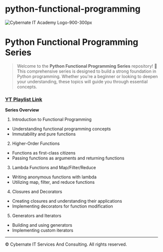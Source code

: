 # python-functional-programming

![Cybernate IT Academy Logo-900-300px](https://github.com/Cybernate-IT/python-fundamentals/assets/137849393/fd896b99-7463-4980-8a5e-604e1bbff645)


# Python Functional Programming Series

> Welcome to the **Python Functional Programming Series** repository! 🚀 This comprehensive series is designed to build a strong foundation in Python programming. Whether you're a beginner or looking to deepen your understanding, these topics will guide you through essential concepts. 

### [YT Playlist Link](#)

**Series Overview**

1. Introduction to Functional Programming
- Understanding functional programming concepts
- Immutability and pure functions

2. Higher-Order Functions
- Functions as first-class citizens
- Passing functions as arguments and returning functions

3. Lambda Functions and Map/Filter/Reduce
- Writing anonymous functions with lambda
- Utilizing map, filter, and reduce functions

4. Closures and Decorators
- Creating closures and understanding their applications
- Implementing decorators for function modification

5. Generators and Iterators
- Building and using generators
- Implementing custom iterators

---
© Cybernate IT Services And Consulting. All rights reserved.